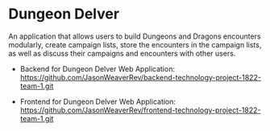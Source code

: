 # Dungeon Delver

An application that allows users to build Dungeons and Dragons encounters modularly, create campaign lists, store the encounters in the campaign lists, as well as discuss their campaigns and encounters with other users.

 - Backend for Dungeon Delver Web Application: https://github.com/JasonWeaverRev/backend-technology-project-1822-team-1.git 
 
 - Frontend for Dungeon Delver Web Application: https://github.com/JasonWeaverRev/frontend-technology-project-1822-team-1.git

